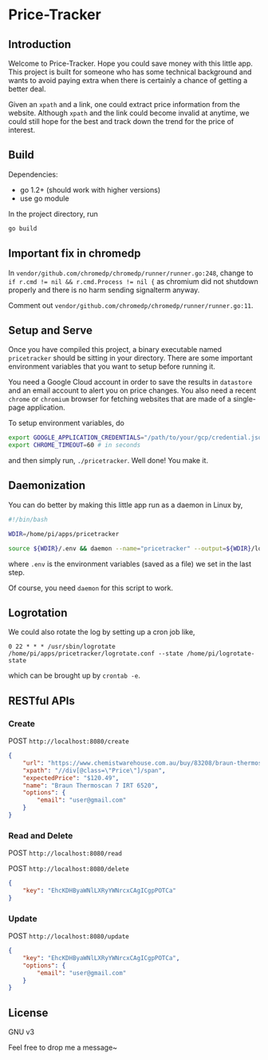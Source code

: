 # Price-Tracker

## Introduction

Welcome to Price-Tracker. Hope you could save money with this little app. This project is built for someone who has some technical background and wants to avoid paying extra when there is certainly a chance of getting a better deal.

Given an `xpath` and a link, one could extract price information from the website. Although `xpath` and the link could become invalid at anytime, we could still hope for the best and track down the trend for the price of interest.

## Build

Dependencies:

- go 1.2+ (should work with higher versions)
- use go module

In the project directory, run

```bash
go build
```

## Important fix in chromedp

In `vendor/github.com/chromedp/chromedp/runner/runner.go:248`, change to `if r.cmd != nil && r.cmd.Process != nil {` as chromium did not shutdown properly and there is no harm sending signalterm anyway.

Comment out `vendor/github.com/chromedp/chromedp/runner/runner.go:11`.

## Setup and Serve

Once you have compiled this project, a binary executable named `pricetracker` should be sitting in your directory. There are some important environment variables that you want to setup before running it.

You need a Google Cloud account in order to save the results in `datastore` and an email account to alert you on price changes. You also need a recent `chrome` or `chromium` browser for fetching websites that are made of a single-page application.

To setup environment variables, do

```bash
export GOOGLE_APPLICATION_CREDENTIALS="/path/to/your/gcp/credential.json"
export CHROME_TIMEOUT=60 # in seconds
```

and then simply run, `./pricetracker`. Well done! You make it.

## Daemonization

You can do better by making this little app run as a daemon in Linux by,

```bash
#!/bin/bash

WDIR=/home/pi/apps/pricetracker

source ${WDIR}/.env && daemon --name="pricetracker" --output=${WDIR}/log ${WDIR}/pricetracker
```

where `.env` is the environment variables (saved as a file) we set in the last step.

Of course, you need `daemon` for this script to work.

## Logrotation

We could also rotate the log by setting up a cron job like,

```
0 22 * * * /usr/sbin/logrotate /home/pi/apps/pricetracker/logrotate.conf --state /home/pi/logrotate-state
```

which can be brought up by `crontab -e`.

## RESTful APIs

### Create

POST `http://localhost:8080/create`

```json
{
	"url": "https://www.chemistwarehouse.com.au/buy/83208/braun-thermoscan-7-irt-6520",
	"xpath": "//div[@class=\"Price\"]/span",
	"expectedPrice": "$120.49",
	"name": "Braun Thermoscan 7 IRT 6520",
	"options": {
		"email": "user@gmail.com"
	}
}
```

### Read and Delete

POST `http://localhost:8080/read`

POST `http://localhost:8080/delete`

```json
{
	"key": "EhcKDHByaWNlLXRyYWNrcxCAgICgpPOTCa"
}
```

### Update

POST `http://localhost:8080/update`

```json
{
	"key": "EhcKDHByaWNlLXRyYWNrcxCAgICgpPOTCa",
	"options": {
		"email": "user@gmail.com"
	}
}
```
## License

GNU v3

Feel free to drop me a message~
